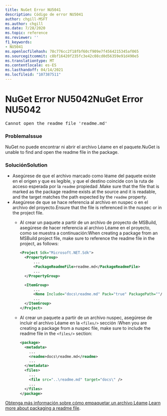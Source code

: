 ```yaml
---
title: NuGet Error NU5041
description: Código de error NU5041
author: chgill-MSFT
ms.author: chgill
ms.date: 7/28/2020
ms.topic: reference
ms.reviewer: ''
f1_keywords:
- NU5041
ms.openlocfilehash: 78c776cc2f18fbf60cf909e7f4564215345af065
ms.sourcegitcommit: c8bf16420f235fc3e42c08cd0d56359e91d490e5
ms.translationtype: MT
ms.contentlocale: es-ES
ms.lasthandoff: 04/14/2021
ms.locfileid: "107387511"
---
```

# <a name="nuget-error-nu5042"></a><span data-ttu-id="03f56-103">NuGet Error NU5042</span><span class="sxs-lookup"><span data-stu-id="03f56-103">NuGet Error NU5042</span></span>

<pre>Cannot open the readme file 'readme.md'</pre>


### <a name="issue"></a><span data-ttu-id="03f56-104">Problema</span><span class="sxs-lookup"><span data-stu-id="03f56-104">Issue</span></span>

<span data-ttu-id="03f56-105">NuGet no puede encontrar ni abrir el archivo Léame en el paquete.</span><span class="sxs-lookup"><span data-stu-id="03f56-105">NuGet is unable to find and open the readme file in the package.</span></span>


### <a name="solution"></a><span data-ttu-id="03f56-106">Solución</span><span class="sxs-lookup"><span data-stu-id="03f56-106">Solution</span></span>

- <span data-ttu-id="03f56-107">Asegúrese de que el archivo marcado como léame del paquete existe en el origen y que es legible, y que el destino coincide con la ruta de acceso esperada por la `readme` propiedad .</span><span class="sxs-lookup"><span data-stu-id="03f56-107">Make sure that the file that is marked as the package readme exists at the source and it is readable, and the target matches the path expected by the `readme` property.</span></span>
- <span data-ttu-id="03f56-108">Asegúrese de que se hace referencia al archivo en nuspec o en el archivo del proyecto.</span><span class="sxs-lookup"><span data-stu-id="03f56-108">Ensure that the file is referenced in the nuspec or in the project file.</span></span>
  * <span data-ttu-id="03f56-109">Al crear un paquete a partir de un archivo de proyecto de MSBuild, asegúrese de hacer referencia al archivo Léame en el proyecto, como se muestra a continuación:</span><span class="sxs-lookup"><span data-stu-id="03f56-109">When creating a package from an MSBuild project file, make sure to reference the readme file in the project, as follows:</span></span>

    ```xml
    <Project Sdk="Microsoft.NET.Sdk">
      <PropertyGroup>
          ...
          <PackageReadmeFile>readme.md</PackageReadmeFile>
          ...
      </PropertyGroup>

      <ItemGroup>
          ...
          <None Include="docs\readme.md" Pack="true" PackagePath=""/>
          ...
      </ItemGroup>
    </Project>
    ```

  * <span data-ttu-id="03f56-110">Al crear un paquete a partir de un archivo nuspec, asegúrese de incluir el archivo Léame en la `<files/>` sección :</span><span class="sxs-lookup"><span data-stu-id="03f56-110">When you are creating a package from a nuspec file, make sure to include the readme file in the `<files/>` section:</span></span>

    ```xml
    <package>
      <metadata>
        ...
        <readme>docs\readme.md</readme>
        ...
      </metadata>
      <files>
        ...
        <file src="..\readme.md" target="docs\" />
        ...
      </files>
    </package>
    ```

<span data-ttu-id="03f56-111">[Obtenga más información sobre cómo empaquetar un archivo Léame](../msbuild-targets.md#packagereadmefile).</span><span class="sxs-lookup"><span data-stu-id="03f56-111">[Learn more about packaging a readme file](../msbuild-targets.md#packagereadmefile).</span></span>
